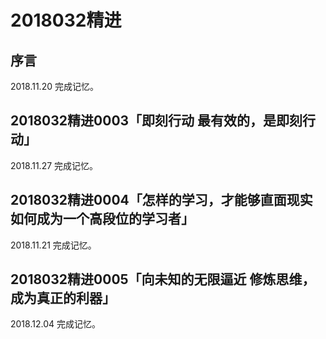 # 2018032精进

## 序言

2018.11.20 完成记忆。

## 2018032精进0003「即刻行动 最有效的，是即刻行动」

2018.11.27 完成记忆。

## 2018032精进0004「怎样的学习，才能够直面现实 如何成为一个高段位的学习者」

2018.11.21 完成记忆。

## 2018032精进0005「向未知的无限逼近 修炼思维，成为真正的利器」

2018.12.04 完成记忆。

